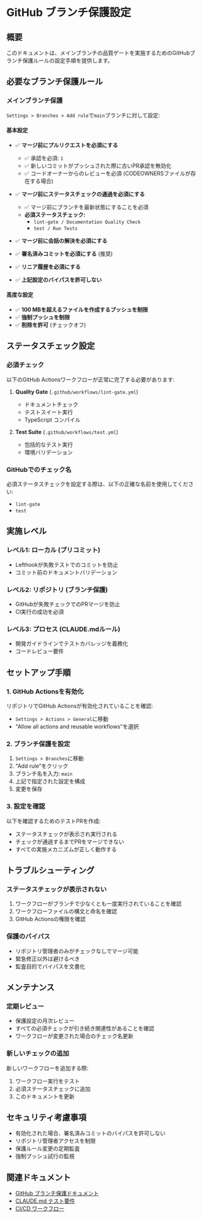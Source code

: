 # GitHub ブランチ保護設定

## 概要

このドキュメントは、メインブランチの品質ゲートを実施するためのGitHubブランチ保護ルールの設定手順を提供します。

## 必要なブランチ保護ルール

### メインブランチ保護

`Settings > Branches > Add rule`で`main`ブランチに対して設定:

#### 基本設定

- ✅ **マージ前にプルリクエストを必須にする**
  - ✅ 承認を必須: `1`
  - ✅ 新しいコミットがプッシュされた際に古いPR承認を無効化
  - ✅ コードオーナーからのレビューを必須 (CODEOWNERSファイルが存在する場合)

- ✅ **マージ前にステータスチェックの通過を必須にする**
  - ✅ マージ前にブランチを最新状態にすることを必須
  - **必須ステータスチェック:**
    - `lint-gate / Documentation Quality Check`
    - `test / Run Tests`

- ✅ **マージ前に会話の解決を必須にする**

- ✅ **署名済みコミットを必須にする** (推奨)

- ✅ **リニア履歴を必須にする**

- ✅ **上記設定のバイパスを許可しない**

#### 高度な設定

- ✅ **100 MBを超えるファイルを作成するプッシュを制限**
- ✅ **強制プッシュを制限**
- ✅ **削除を許可** (チェックオフ)

## ステータスチェック設定

### 必須チェック

以下のGitHub Actionsワークフローが正常に完了する必要があります:

1. **Quality Gate** (`.github/workflows/lint-gate.yml`)
   - ドキュメントチェック
   - テストスイート実行
   - TypeScript コンパイル

2. **Test Suite** (`.github/workflows/test.yml`)
   - 包括的なテスト実行
   - 環境バリデーション

### GitHubでのチェック名

必須ステータスチェックを設定する際は、以下の正確な名前を使用してください:

- `lint-gate`
- `test`

## 実施レベル

### レベル1: ローカル (プリコミット)

- Lefthookが失敗テストでのコミットを防止
- コミット前のドキュメントバリデーション

### レベル2: リポジトリ (ブランチ保護)

- GitHubが失敗チェックでのPRマージを防止
- CI実行の成功を必須

### レベル3: プロセス (CLAUDE.mdルール)

- 開発ガイドラインでテストカバレッジを義務化
- コードレビュー要件

## セットアップ手順

### 1. GitHub Actionsを有効化

リポジトリでGitHub Actionsが有効化されていることを確認:

- `Settings > Actions > General`に移動
- "Allow all actions and reusable workflows"を選択

### 2. ブランチ保護を設定

1. `Settings > Branches`に移動
2. "Add rule"をクリック
3. ブランチ名を入力: `main`
4. 上記で指定された設定を構成
5. 変更を保存

### 3. 設定を確認

以下を確認するためのテストPRを作成:

- ステータスチェックが表示され実行される
- チェックが通過するまでPRをマージできない
- すべての実施メカニズムが正しく動作する

## トラブルシューティング

### ステータスチェックが表示されない

1. ワークフローがブランチで少なくとも一度実行されていることを確認
2. ワークフローファイルの構文と命名を確認
3. GitHub Actionsの権限を確認

### 保護のバイパス

- リポジトリ管理者のみがチェックなしでマージ可能
- 緊急修正以外は避けるべき
- 監査目的でバイパスを文書化

## メンテナンス

### 定期レビュー

- 保護設定の月次レビュー
- すべての必須チェックが引き続き関連性があることを確認
- ワークフローが変更された場合のチェック名更新

### 新しいチェックの追加

新しいワークフローを追加する際:

1. ワークフロー実行をテスト
2. 必須ステータスチェックに追加
3. このドキュメントを更新

## セキュリティ考慮事項

- 有効化された場合、署名済みコミットのバイパスを許可しない
- リポジトリ管理者アクセスを制限
- 保護ルール変更の定期監査
- 強制プッシュ試行の監視

## 関連ドキュメント

- [GitHub ブランチ保護ドキュメント](https://docs.github.com/en/repositories/configuring-branches-and-merges-in-your-repository/managing-protected-branches/about-protected-branches)
- [CLAUDE.md テスト要件](../../CLAUDE.md#testing-requirements)
- [CI/CD ワークフロー](../../.github/workflows/)
